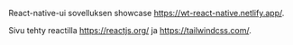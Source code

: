 React-native-ui sovelluksen showcase https://wt-react-native.netlify.app/.

Sivu tehty reactilla https://reactjs.org/ ja https://tailwindcss.com/.

